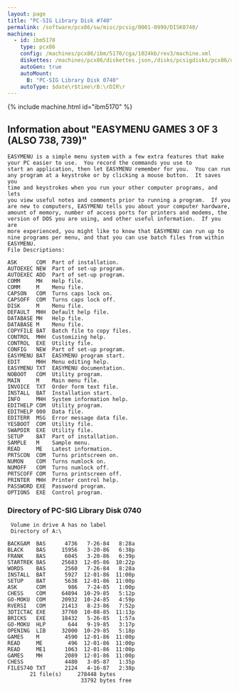 ```yaml
---
layout: page
title: "PC-SIG Library Disk #740"
permalink: /software/pcx86/sw/misc/pcsig/0001-0999/DISK0740/
machines:
  - id: ibm5170
    type: pcx86
    config: /machines/pcx86/ibm/5170/cga/1024kb/rev3/machine.xml
    diskettes: /machines/pcx86/diskettes.json,/disks/pcsigdisks/pcx86/diskettes.json
    autoGen: true
    autoMount:
      B: "PC-SIG Library Disk 0740"
    autoType: $date\r$time\rB:\rDIR\r
---
```


{% include machine.html id="ibm5170" %}

## Information about "EASYMENU GAMES 3 OF 3 (ALSO 738, 739)"

    EASYMENU is a simple menu system with a few extra features that make
    your PC easier to use.  You record the commands you use to
    start an application, then let EASYMENU remember for you.  You can run
    any program at a keystroke or by clicking a mouse button.  It saves you
    time and keystrokes when you run your other computer programs, and lets
    you view useful notes and comments prior to running a program.  If you
    are new to computers, EASYMENU tells you about your computer hardware,
    amount of memory, number of access ports for printers and modems, the
    version of DOS you are using, and other useful information.  If you are
    more experienced, you might like to know that EASYMENU can run up to
    nine programs per menu, and that you can use batch files from within
    EASYMENU.
    File Descriptions:
    
    ASK      COM  Part of installation.
    AUTOEXEC NEW  Part of set-up program.
    AUTOEXEC ADD  Part of set-up program.
    COMM     MH   Help file.
    COMM     M    Menu file.
    CAPSON   COM  Turns caps lock on.
    CAPSOFF  COM  Turns caps lock off.
    DISK     M    Menu file.
    DEFAULT  MHH  Default help file.
    DATABASE MH   Help file.
    DATABASE M    Menu file.
    COPYFILE BAT  Batch file to copy files.
    CONTROL  MHH  Customizing help.
    CONTROL  EXE  Utility file.
    CONFIG   NEW  Part of set-up program.
    EASYMENU BAT  EASYMENU program start.
    EDIT     MHH  Menu editing help.
    EASYMENU TXT  EASYMENU documentation.
    NOBOOT   COM  Utility program.
    MAIN     M    Main menu file.
    INVOICE  TXT  Order form text file.
    INSTALL  BAT  Installation start.
    INFO     MHH  System information help.
    EDITHELP COM  Utility program.
    EDITHELP 000  Data file.
    EDITERR  MSG  Error message data file.
    YESBOOT  COM  Utility file.
    SWAPDIR  EXE  Utility file.
    SETUP    BAT  Part of installation.
    SAMPLE   M    Sample menu.
    READ     ME   Latest information.
    PRTSCON  COM  Turns printscreen on.
    NUMON    COM  Turns numlock on.
    NUMOFF   COM  Turns numlock off.
    PRTSCOFF COM  Turns printscreen off.
    PRINTER  MHH  Printer control help.
    PASSWORD EXE  Password program.
    OPTIONS  EXE  Control program.

### Directory of PC-SIG Library Disk 0740

     Volume in drive A has no label
     Directory of A:\

    BACKGAM  BAS      4736   7-26-84   8:28a
    BLACK    BAS     15956   3-20-86   6:38p
    FRANK    BAS      6045   3-20-86   6:39p
    STARTREK BAS     25683  12-05-86  10:22p
    WORDS    BAS      2560   7-26-84   8:28a
    INSTALL  BAT      5927  12-01-86  11:00p
    SETUP    BAT      5638  12-01-86  11:00p
    ASK      COM       986   7-24-85   1:00p
    CHESS    COM     64894  10-29-85   5:12p
    GO-MOKU  COM     20932  10-24-85   4:59p
    RVERSI   COM     21413   8-23-86   7:52p
    3DTICTAC EXE     37760  10-08-85  11:13p
    BRICKS   EXE     18432   5-26-85   1:57a
    GO-MOKU  HLP       644   9-19-85   3:17p
    OPENING  LIB     32000  10-29-85   5:18p
    GAMES    M        4590  12-01-86  11:00p
    READ     ME        496  12-01-86  11:00p
    READ     ME1      1063  12-01-86  11:00p
    GAMES    MH       2089  12-01-86  11:00p
    CHESS             4480   3-05-87   1:35p
    FILES740 TXT      2124   4-16-87   2:38p
           21 file(s)     278448 bytes
                           33792 bytes free
